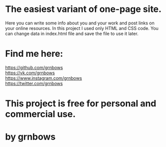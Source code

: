 # The easiest variant of one-page site.
Here you can write some info about you and your work and post links on your online resources.
In this project I used only HTML and CSS code. You can change data in index.html file and save the file to use it later.

# Find me here:
https://github.com/grnbows </br>
https://vk.com/grnbows </br>
https://www.instagram.com/grnbows </br>
https://twitter.com/grnbows </br>

# This project is free for personal and commercial use.
# by grnbows
